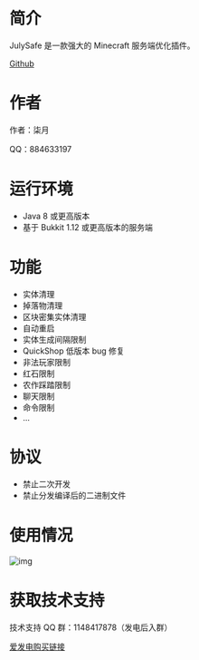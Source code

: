 # 简介

JulySafe 是一款强大的 Minecraft 服务端优化插件。

[Github](https://github.com/julyss2019/JulySafe)

# 作者

作者：柒月

QQ：884633197

# 运行环境

* Java 8 或更高版本
* 基于 Bukkit 1.12 或更高版本的服务端

# 功能

* 实体清理
* 掉落物清理
* 区块密集实体清理
* 自动重启
* 实体生成间隔限制
* QuickShop 低版本 bug 修复
* 非法玩家限制
* 红石限制
* 农作踩踏限制
* 聊天限制
* 命令限制
* ...

# 协议

* 禁止二次开发
* 禁止分发编译后的二进制文件

# 使用情况

![img](https://bstats.org/signatures/bukkit/JulySafe.svg)

# 获取技术支持

技术支持 QQ 群：1148417878（发电后入群）

[爱发电购买链接](https://afdian.net/@july_ss)

